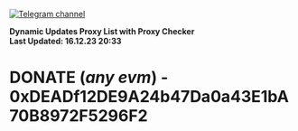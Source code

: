 [![Telegram channel](https://img.shields.io/endpoint?url=https://runkit.io/damiankrawczyk/telegram-badge/branches/master?url=https://t.me/n4z4v0d)](https://t.me/n4z4v0d) 

**Dynamic Updates Proxy List with Proxy Checker**  
**Last Updated: 16.12.23 20:33**

# DONATE (_any evm_) - 0xDEADf12DE9A24b47Da0a43E1bA70B8972F5296F2
